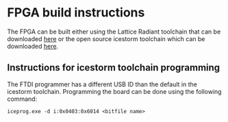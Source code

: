 # FPGA build instructions
The FPGA can be built either using the Lattice Radiant toolchain that can be downloaded [here](http://www.latticesemi.com/en/Products/DesignSoftwareAndIP) or the open source icestorm toolchain which can be downloaded [here](https://github.com/cliffordwolf/icestorm).

## Instructions for icestorm toolchain programming
The FTDI programmer has a different USB ID than the default in the icestorm toolchain. Programming the board can be done using the following command:

    iceprog.exe -d i:0x0403:0x6014 <bitfile name>
